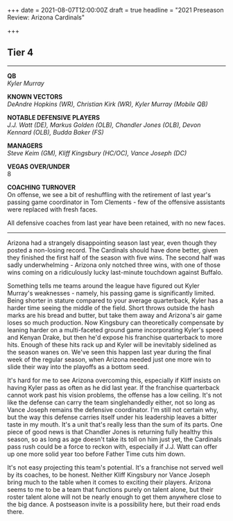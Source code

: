 +++
date = 2021-08-07T12:00:00Z
draft = true
headline = "2021 Preseason Review: Arizona Cardinals"

+++
## Tier 4

***

**QB**  
_Kyler Murray_

**KNOWN VECTORS**  
_DeAndre Hopkins (WR), Christian Kirk (WR), Kyler Murray (Mobile QB)_

**NOTABLE DEFENSIVE PLAYERS**  
_J.J. Watt (DE), Markus Golden (OLB), Chandler Jones (OLB), Devon Kennard (OLB), Budda Baker (FS)_

**MANAGERS**  
_Steve Keim (GM), Kliff Kingsbury (HC/OC), Vance Joseph (DC)_

**VEGAS OVER/UNDER**  
8

**COACHING TURNOVER**  
On offense, we see a bit of reshuffling with the retirement of last year's passing game coordinator in Tom Clements - few of the offensive assistants were replaced with fresh faces.

All defensive coaches from last year have been retained, with no new faces.

***

Arizona had a strangely disappointing season last year, even though they posted a non-losing record. The Cardinals should have done better, given they finished the first half of the season with five wins. The second half was sadly underwhelming - Arizona only notched three wins, with one of those wins coming on a ridiculously lucky last-minute touchdown against Buffalo.

Something tells me teams around the league have figured out Kyler Murray's weaknesses - namely, his passing game is significantly limited. Being shorter in stature compared to your average quarterback, Kyler has a harder time seeing the middle of the field. Short throws outside the hash marks are his bread and butter, but take them away and Arizona's air game loses so much production. Now Kingsbury can theoretically compensate by leaning harder on a multi-faceted ground game incorporating Kyler's speed and Kenyan Drake, but then he'd expose his franchise quarterback to more hits. Enough of these hits rack up and Kyler will be inevitably sidelined as the season wanes on. We've seen this happen last year during the final week of the regular season, when Arizona needed just one more win to slide their way into the playoffs as a bottom seed.

It's hard for me to see Arizona overcoming this, especially if Kliff insists on having Kyler pass as often as he did last year. If the franchise quarterback cannot work past his vision problems, the offense has a low ceiling. It's not like the defense can carry the team singlehandedly either, not so long as Vance Joseph remains the defensive coordinator. I'm still not certain why, but the way this defense carries itself under his leadership leaves a bitter taste in my mouth. It's a unit that's really less than the sum of its parts. One piece of good news is that Chandler Jones is returning fully healthy this season, so as long as age doesn't take its toll on him just yet, the Cardinals pass rush could be a force to reckon with, especially if J.J. Watt can offer up one more solid year too before Father Time cuts him down.

It's not easy projecting this team's potential. It's a franchise not served well by its coaches, to be honest. Neither Kliff Kingsbury nor Vance Joseph bring much to the table when it comes to exciting their players. Arizona seems to me to be a team that functions purely on talent alone, but their roster talent alone will not be nearly enough to get them anywhere close to the big dance. A postseason invite is a possibility here, but their road ends there.
